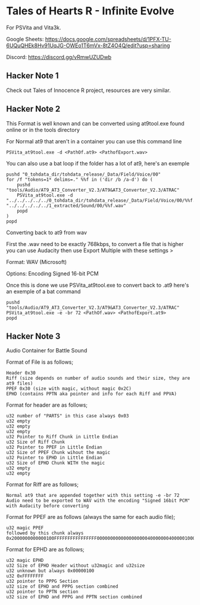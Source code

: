 # Tales of Hearts R - Infinite Evolve
For PSVita and Vita3k.  

Google Sheets: https://docs.google.com/spreadsheets/d/1PFX-TU-6UQuQHEk8Hv91UqJG-OWEo1T6mVx-8tZ4O4Q/edit?usp=sharing  

Discord: https://discord.gg/vRmwUZUDwb  


## Hacker Note 1
Check out Tales of Innocence R project, resources are very similar.


## Hacker Note 2
This Format is well known and can be converted using at9tool.exe found online or in the tools directory

For Normal at9 that aren't in a container you can use this command line
```
PSVita_at9tool.exe -d <PathOf.at9> <PathofExport.wav>
```
You can also use a bat loop if the folder has a lot of at9, here's an exemple
```
pushd "0_tohdata_dir/tohdata_release/_Data/Field/Voice/00"
for /f "tokens=1* delims=." %%f in ('dir /b /a-d') do (
	pushd "tools/Audio/AT9_AT3_Converter_V2.3/AT9&AT3_Converter_V2.3/ATRAC"
    PSVita_at9tool.exe -d "../../../../../0_tohdata_dir/tohdata_release/_Data/Field/Voice/00/%%f.at9" "../../../../../1_extracted/Sound/00/%%f.wav"
	popd
)
popd
```
Converting back to at9 from wav

First the .wav need to be exactly 768kbps, to convert a file that is higher you can use Audacity then use Export Multiple with these settings > 

Format: WAV (Microsoft) 

Options: Encoding Signed 16-bit PCM

Once this is done we use PSVita_at9tool.exe to convert back to .at9 here's an exemple of a bat command
```
pushd "tools/Audio/AT9_AT3_Converter_V2.3/AT9&AT3_Converter_V2.3/ATRAC"
PSVita_at9tool.exe -e -br 72 <PathOf.wav> <PathofExport.at9>
popd
```

## Hacker Note 3 
Audio Container for Battle Sound

Format of File is as follows;
```
Header 0x30
Riff (size depends on number of audio sounds and their size, they are at9 files)
PPEF 0x30 (size with magic, without magic 0x2C)
EPHD (contains PPTN aka pointer and info for each Riff and PPVA)
```

Format for header are as follows;
```
u32 number of "PARTS" in this case always 0x03
u32 empty
u32 empty
u32 empty
u32 Pointer to Riff Chunk in Little Endian
u32 Size of Riff Chunk
u32 Pointer to PPEF in Little Endian
u32 Size of PPEF Chunk wihout the magic
u32 Pointer to EPHD in Little Endian
u32 Size of EPHD Chunk WITH the magic
u32 empty
u32 empty
```

Format for Riff are as follows;
```
Normal at9 that are appended together with this setting -e -br 72
Audio need to be exported to WAV with the encoding "Signed 16bit PCM" with Audacity before converting
```

Format for PPEF are as follows (always the same for each audio file);
```
u32 magic PPEF
followed by this chunk always
0x2000000000000100FFFFFFFFFFFFFFFF00000000000000000004000000040000010000000000000000000000
```

Format for EPHD are as follows;
```
u32 magic EPHD
u32 Size of EPHD Header without u32magic and u32size
u32 unknown but always 0x00000100
u32 0xFFFFFFFF
u32 pointer to PPPG Section
u32 size of EPHD and PPPG section combined
u32 pointer to PPTN section
u32 size of EPHD and PPPG and PPTN section combined

```

